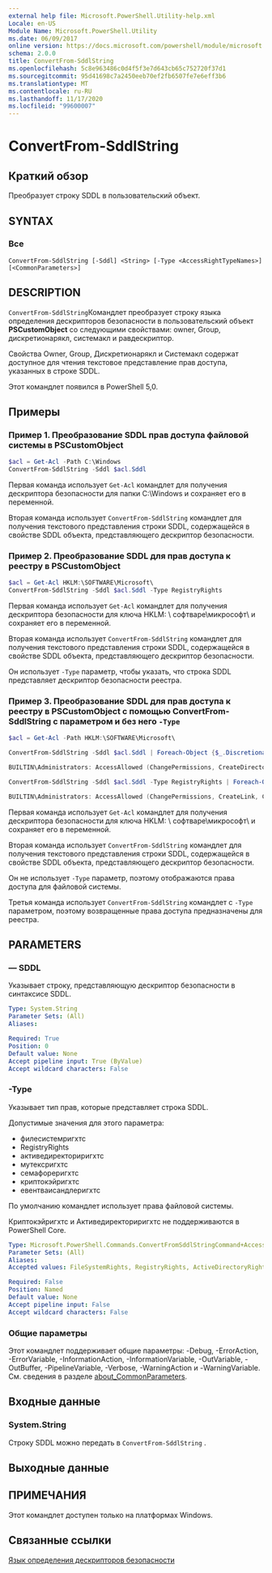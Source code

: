 ```yaml
---
external help file: Microsoft.PowerShell.Utility-help.xml
Locale: en-US
Module Name: Microsoft.PowerShell.Utility
ms.date: 06/09/2017
online version: https://docs.microsoft.com/powershell/module/microsoft.powershell.utility/convertfrom-sddlstring?view=powershell-7.2&WT.mc_id=ps-gethelp
schema: 2.0.0
title: ConvertFrom-SddlString
ms.openlocfilehash: 5c8e963486c0d4f5f3e7d643cb65c752720f37d1
ms.sourcegitcommit: 95d41698c7a2450eeb70ef2fb6507fe7e6eff3b6
ms.translationtype: MT
ms.contentlocale: ru-RU
ms.lasthandoff: 11/17/2020
ms.locfileid: "99600007"
---
```

# ConvertFrom-SddlString

## Краткий обзор
Преобразует строку SDDL в пользовательский объект.

## SYNTAX

### Все

```
ConvertFrom-SddlString [-Sddl] <String> [-Type <AccessRightTypeNames>] [<CommonParameters>]
```

## DESCRIPTION

`ConvertFrom-SddlString`Командлет преобразует строку языка определения дескрипторов безопасности в пользовательский объект **PSCustomObject** со следующими свойствами: owner, Group, дискретионарякл, системакл и равдескриптор.

Свойства Owner, Group, Дискретионарякл и Системакл содержат доступное для чтения текстовое представление прав доступа, указанных в строке SDDL.

Этот командлет появился в PowerShell 5,0.

## Примеры

### Пример 1. Преобразование SDDL прав доступа файловой системы в PSCustomObject

```powershell
$acl = Get-Acl -Path C:\Windows
ConvertFrom-SddlString -Sddl $acl.Sddl
```

Первая команда использует `Get-Acl` командлет для получения дескриптора безопасности для папки C:\Windows и сохраняет его в переменной.

Вторая команда использует `ConvertFrom-SddlString` командлет для получения текстового представления строки SDDL, содержащейся в свойстве SDDL объекта, представляющего дескриптор безопасности.

### Пример 2. Преобразование SDDL для прав доступа к реестру в PSCustomObject

```powershell
$acl = Get-Acl HKLM:\SOFTWARE\Microsoft\
ConvertFrom-SddlString -Sddl $acl.Sddl -Type RegistryRights
```

Первая команда использует `Get-Acl` командлет для получения дескриптора безопасности для ключа HKLM: \ софтваре\микрософт\ и сохраняет его в переменной.

Вторая команда использует `ConvertFrom-SddlString` командлет для получения текстового представления строки SDDL, содержащейся в свойстве SDDL объекта, представляющего дескриптор безопасности.

Он использует `-Type` параметр, чтобы указать, что строка SDDL представляет дескриптор безопасности реестра.

### Пример 3. Преобразование SDDL для прав доступа к реестру в PSCustomObject с помощью ConvertFrom-SddlString с параметром и без него `-Type`

```powershell
$acl = Get-Acl -Path HKLM:\SOFTWARE\Microsoft\

ConvertFrom-SddlString -Sddl $acl.Sddl | Foreach-Object {$_.DiscretionaryAcl[0]}

BUILTIN\Administrators: AccessAllowed (ChangePermissions, CreateDirectories, Delete, ExecuteKey, FullControl, GenericExecute, GenericWrite, ListDirectory, ReadExtendedAttributes, ReadPermissions, TakeOwnership, Traverse, WriteData, WriteExtendedAttributes, WriteKey)

ConvertFrom-SddlString -Sddl $acl.Sddl -Type RegistryRights | Foreach-Object {$_.DiscretionaryAcl[0]}

BUILTIN\Administrators: AccessAllowed (ChangePermissions, CreateLink, CreateSubKey, Delete, EnumerateSubKeys, ExecuteKey, FullControl, GenericExecute, GenericWrite, Notify, QueryValues, ReadPermissions, SetValue, TakeOwnership, WriteKey)
```

Первая команда использует `Get-Acl` командлет для получения дескриптора безопасности для ключа HKLM: \ софтваре\микрософт\ и сохраняет его в переменной.

Вторая команда использует `ConvertFrom-SddlString` командлет для получения текстового представления строки SDDL, содержащейся в свойстве SDDL объекта, представляющего дескриптор безопасности.

Он не использует `-Type` параметр, поэтому отображаются права доступа для файловой системы.

Третья команда использует `ConvertFrom-SddlString` командлет с `-Type` параметром, поэтому возвращенные права доступа предназначены для реестра.

## PARAMETERS

### — SDDL

Указывает строку, представляющую дескриптор безопасности в синтаксисе SDDL.

```yaml
Type: System.String
Parameter Sets: (All)
Aliases:

Required: True
Position: 0
Default value: None
Accept pipeline input: True (ByValue)
Accept wildcard characters: False
```

### -Type

Указывает тип прав, которые представляет строка SDDL.

Допустимые значения для этого параметра:

- филесистемригхтс
- RegistryRights
- активедиректориригхтс
- мутексригхтс
- семафореригхтс
- криптокэйригхтс
- евентваисандлеригхтс

По умолчанию командлет использует права файловой системы.

Криптокэйригхтс и Активедиректориригхтс не поддерживаются в PowerShell Core.

```yaml
Type: Microsoft.PowerShell.Commands.ConvertFromSddlStringCommand+AccessRightTypeNames
Parameter Sets: (All)
Aliases:
Accepted values: FileSystemRights, RegistryRights, ActiveDirectoryRights, MutexRights, SemaphoreRights, CryptoKeyRights, EventWaitHandleRights

Required: False
Position: Named
Default value: None
Accept pipeline input: False
Accept wildcard characters: False
```

### Общие параметры

Этот командлет поддерживает общие параметры: -Debug, -ErrorAction, -ErrorVariable, -InformationAction, -InformationVariable, -OutVariable, -OutBuffer, -PipelineVariable, -Verbose, -WarningAction и -WarningVariable. См. сведения в разделе [about_CommonParameters](https://go.microsoft.com/fwlink/?LinkID=113216).

## Входные данные

### System.String

Строку SDDL можно передать в `ConvertFrom-SddlString` .

## Выходные данные

## ПРИМЕЧАНИЯ

Этот командлет доступен только на платформах Windows.

## Связанные ссылки

[Язык определения дескрипторов безопасности](/windows/win32/secauthz/security-descriptor-definition-language)
